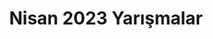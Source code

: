 ---
layout: monthly
title: "Nisan 2023 Yarışmalar"
key: "nisan 2023"
description: "Nisan 2023 son başvuru tarihli tüm edebiyat yarışmaları, yurtdışı yarışmaları, senaryo yarışmaları, öykü yarışmalarına buradan ulaşabilirsiniz."
permalink: "nisan-2023-yarismalar/"
---